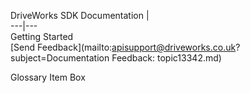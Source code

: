 DriveWorks SDK Documentation  |   
---|---  
Getting Started   
[Send Feedback](mailto:apisupport@driveworks.co.uk?subject=Documentation Feedback: topic13342.md)  
  
Glossary Item Box


